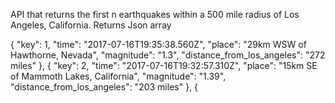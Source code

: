 API that returns the first n earthquakes within a 500 mile radius of Los Angeles, California.  Returns Json array

 {
"key": 1,
"time": "2017-07-16T19:35:38.560Z",
"place": "29km WSW of Hawthorne, Nevada",
"magnitude": "1.3",
"distance_from_los_angeles": "272 miles"
},
  {
"key": 2,
"time": "2017-07-16T19:32:57.310Z",
"place": "15km SE of Mammoth Lakes, California",
"magnitude": "1.39",
"distance_from_los_angeles": "203 miles"
},
  {